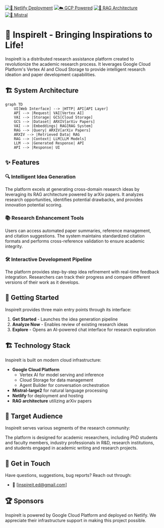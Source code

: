 [![🚀 Netlify Deployment](https://img.shields.io/badge/Deployed%20on-Netlify-00C7B7.svg)](https://netlify.com)
[![☁️ GCP Powered](https://img.shields.io/badge/Powered%20by-Google%20Cloud-4285F4.svg)](https://cloud.google.com)
[![🧠 RAG Architecture](https://img.shields.io/badge/RAG-Enabled-brightgreen.svg)]()
[![🤖 Mistral](https://img.shields.io/badge/AI-Mistral--large2-blue.svg)](https://mistral.ai)

# 🌟 InspireIt - Bringing Inspirations to Life!

InspireIt is a distributed research assistance platform created to revolutionize the academic research process. It leverages Google Cloud Platform's Vertex AI and Cloud Storage to provide intelligent research ideation and paper development capabilities.

## 🏗️ System Architecture

```mermaid
graph TD
    UI[Web Interface] --> |HTTP| API[API Layer]
    API --> |Request| VAI[Vertex AI]
    VAI --> |Storage| GCS[Cloud Storage]
    GCS --> |Dataset| ARXIV[arXiv Papers]
    VAI --> |Embeddings| RAG[RAG System]
    RAG --> |Query| ARXIV[arXiv Papers]
    ARXIV --> |Retrieved Data| RAG
    RAG --> |Context| LLM[LLM Models]
    LLM --> |Generated Response| API
    API --> |Response| UI
```

## ✨ Features

### 🔍 **Intelligent Idea Generation**
The platform excels at generating cross-domain research ideas by leveraging its RAG architecture powered by arXiv papers. It analyzes research opportunities, identifies potential drawbacks, and provides innovation potential scoring.

### 📚 **Research Enhancement Tools**
Users can access automated paper summaries, reference management, and citation suggestions. The system maintains standardized citation formats and performs cross-reference validation to ensure academic integrity.

### 🛠 **Interactive Development Pipeline**
The platform provides step-by-step idea refinement with real-time feedback integration. Researchers can track their progress and compare different versions of their work as it develops.

## 🚀 Getting Started

InspireIt provides three main entry points through its interface:

1. **Get Started** - Launches the idea generation pipeline
2. **Analyze Now** - Enables review of existing research ideas
3. **Explore** - Opens an AI-powered chat interface for research exploration

## 🏗 Technology Stack

InspireIt is built on modern cloud infrastructure:

- **Google Cloud Platform**
  - Vertex AI for model serving and inference
  - Cloud Storage for data management
  - Agent Builder for conversation orchestration
- **Mistral-large2** for natural language processing
- **Netlify** for deployment and hosting
- **RAG architecture** utilizing arXiv papers

## 🎯 Target Audience

InspireIt serves various segments of the research community:

The platform is designed for academic researchers, including PhD students and faculty members, industry professionals in R&D, research institutions, and students engaged in academic writing and research projects.

## 📩 Get in Touch

Have questions, suggestions, bug reports? Reach out through:

- 📧 [inspireit.ed@gmail.com]

## 🏆 Sponsors

InspireIt is powered by Google Cloud Platform and deployed on Netlify. We appreciate their infrastructure support in making this project possible.
